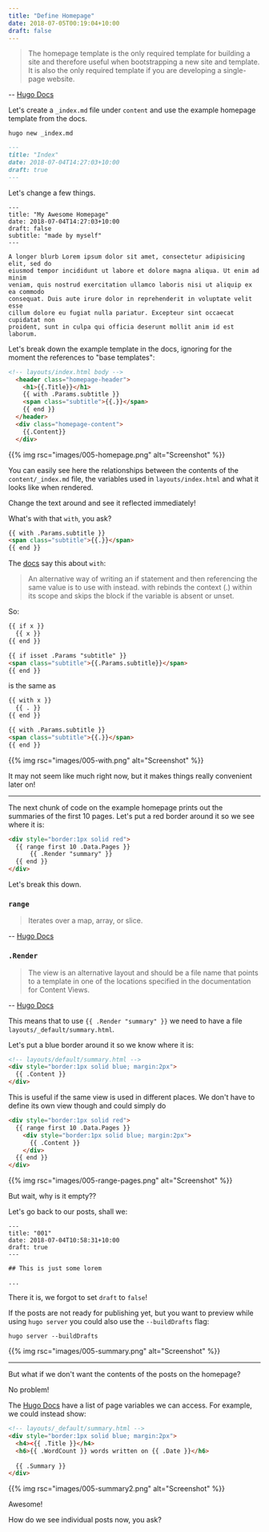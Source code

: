 ```yaml
---
title: "Define Homepage"
date: 2018-07-05T00:19:04+10:00
draft: false
---
```


> The homepage template is the only required template for building a site and therefore useful when bootstrapping a new site and template. It is also the only required template if you are developing a single-page website.

-- [Hugo Docs](https://gohugo.io/templates/homepage/)

Let's create a `_index.md` file under `content` and use the example homepage template from the docs. 

```
hugo new _index.md
```

```md
---
title: "Index"
date: 2018-07-04T14:27:03+10:00
draft: true
---
```

Let's change a few things. 
```
---
title: "My Awesome Homepage"
date: 2018-07-04T14:27:03+10:00
draft: false
subtitle: "made by myself"
---

A longer blurb Lorem ipsum dolor sit amet, consectetur adipisicing elit, sed do 
eiusmod tempor incididunt ut labore et dolore magna aliqua. Ut enim ad minim 
veniam, quis nostrud exercitation ullamco laboris nisi ut aliquip ex ea commodo 
consequat. Duis aute irure dolor in reprehenderit in voluptate velit esse 
cillum dolore eu fugiat nulla pariatur. Excepteur sint occaecat cupidatat non 
proident, sunt in culpa qui officia deserunt mollit anim id est laborum.

```
Let's break down the example template in the docs, ignoring for the moment the references to "base templates":

```html 
<!-- layouts/index.html body -->
  <header class="homepage-header">
    <h1>{{.Title}}</h1>
    {{ with .Params.subtitle }}
    <span class="subtitle">{{.}}</span>
    {{ end }}
  </header>
  <div class="homepage-content">
    {{.Content}}
  </div>

```

{{% img rsc="images/005-homepage.png" alt="Screenshot" %}}

You can easily see here the relationships between the contents of the `content/_index.md` file, the variables used in `layouts/index.html` and what it looks like when rendered.

Change the text around and see it reflected immediately!

What's with that `with`, you ask?

```html 
{{ with .Params.subtitle }}
<span class="subtitle">{{.}}</span>
{{ end }}
```
The [docs](https://gohugo.io/functions/with/) say this about `with`: 

>An alternative way of writing an if statement and then referencing the same value is to use with instead. with rebinds the context (.) within its scope and skips the block if the variable is absent or unset.

So: 
```html
{{ if x }}
  {{ x }}
{{ end }}
```
```html 
{{ if isset .Params "subtitle" }}
<span class="subtitle">{{.Params.subtitle}}</span>
{{ end }}
```

is the same as 
```html 
{{ with x }}
  {{ . }}
{{ end }}
```
```html
{{ with .Params.subtitle }}
<span class="subtitle">{{.}}</span>
{{ end }}
```

{{% img rsc="images/005-with.png" alt="Screenshot" %}}


It may not seem like much right now, but it makes things really convenient later on! 

---
The next chunk of code on the example homepage prints out the summaries of the first 10 pages. Let's put a red border around it so we see where it is:

```html 
<div style="border:1px solid red">
  {{ range first 10 .Data.Pages }}
      {{ .Render "summary" }}
  {{ end }}
</div>
```

Let's break this down.

### `range`
> Iterates over a map, array, or slice.

-- [Hugo Docs](https://gohugo.io/functions/range/)

### `.Render`

> The view is an alternative layout and should be a file name that points to a template in one of the locations specified in the documentation for Content Views.

-- [Hugo Docs](https://gohugo.io/functions/render/#readout)

This means that to use `{{ .Render "summary" }}` we need to have a file `layouts/_default/summary.html`.

Let's put a blue border around it so we know where it is:

```html 
<!-- layouts/default/summary.html -->
<div style="border:1px solid blue; margin:2px">
  {{ .Content }}
</div>
```

This is useful if the same view is used in different places. We don't have to define its own view though and could simply do

```html
<div style="border:1px solid red">
  {{ range first 10 .Data.Pages }}
    <div style="border:1px solid blue; margin:2px">
      {{ .Content }}
    </div>
  {{ end }}
</div>
```

{{% img rsc="images/005-range-pages.png" alt="Screenshot" %}}

But wait, why is it empty??

Let's go back to our posts, shall we: 

```
---
title: "001"
date: 2018-07-04T10:58:31+10:00
draft: true
---

## This is just some lorem 

...

```
There it is, we forgot to set `draft` to `false`!

If the posts are not ready for publishing yet, but you want to preview while using `hugo server` you could also use the `--buildDrafts` flag:

```
hugo server --buildDrafts
```

{{% img rsc="images/005-summary.png" alt="Screenshot" %}}

---

But what if we don't want the contents of the posts on the homepage? 

No problem!

The [Hugo Docs](https://gohugo.io/variables/page/) have a list of page variables we can access. For example, we could instead show:

```html 
<!-- layouts/_default/summary.html -->
<div style="border:1px solid blue; margin:2px">
  <h4><{{ .Title }}</h4>
  <h6>{{ .WordCount }} words written on {{ .Date }}</h6>
  
  {{ .Summary }}
</div>
```

{{% img rsc="images/005-summary2.png" alt="Screenshot" %}}

Awesome!

How do we see individual posts now, you ask?
